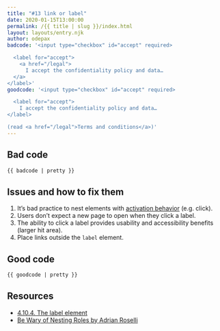 ```yaml
---
title: "#13 link or label"
date: 2020-01-15T13:00:00
permalink: /{{ title | slug }}/index.html
layout: layouts/entry.njk
author: odepax
badcode: '<input type="checkbox" id="accept" required>  

  <label for="accept">
    <a href="/legal">
      I accept the confidentiality policy and data…
  </a>
</label>'
goodcode: '<input type="checkbox" id="accept" required>

  <label for="accept">
    I accept the confidentiality policy and data…
</label> 

(read <a href="/legal">Terms and conditions</a>)'
---
```



<div class="section bad">

## Bad code

```html
{{ badcode | pretty }}
```
</div>

<div class="section" id="issues">

## Issues and how to fix them

1. It’s bad practice to nest elements with [activation behavior](https://www.w3.org/TR/html52/editing.html#activation-behavior) (e.g. click).
1. Users don’t expect a new page to open when they click a label.
1. The ability to click a label provides usability and accessibility benefits (larger hit area).
1. Place links outside the `label` element.

</div>

<div class="section">

## Good code

```html
{{ goodcode | pretty }}
```
</div>

<div class="section">

## Resources

* [4.10.4. The label element](https://www.w3.org/TR/html52/sec-forms.html#the-label-element)
* [Be Wary of Nesting Roles by Adrian Roselli](https://adrianroselli.com/2016/12/be-wary-of-nesting-roles.html)

</div>
